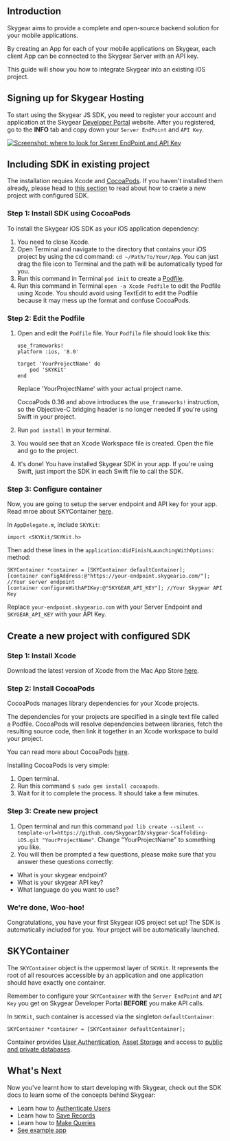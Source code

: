 <a name="getting-started"></a>
## Introduction

Skygear aims to provide a complete and open-source backend solution for
your mobile applications.

By creating an App for each of your mobile applications on Skygear, each
client App can be connected to the Skygear Server with an API key.

This guide will show you how to integrate Skygear into an existing iOS project.

<a name="sign-up-hosting"></a>
## Signing up for Skygear Hosting

To start using the Skygear JS SDK, you need to register your account and
application at the Skygear [Developer Portal](https://portal.skygear.io)
website. After you registered, go to the **INFO** tab and copy down your
`Server EndPoint` and `API Key`.

[![Screenshot: where to look for Server EndPoint and API Key](/assets/common/portal-endpoint-apikey.png)](/assets/common/portal-endpoint-apikey.png)


<a name="include-ios-sdk"></a>
## Including SDK in existing project

The installation requies Xcode and [CocoaPods](https://cocoapods.org/). If you haven't installed them already, please head to [this section](#new-project) to read about how to craete a new project with configured SDK.

### Step 1: Install SDK using CocoaPods

To install the Skygear iOS SDK as your iOS application dependency:

1. You need to close Xcode.
2. Open Terminal and navigate to the directory that contains your iOS
   project by using the cd command: `cd ~/Path/To/Your/App`.
   You can just drag the file icon to Terminal and the path will be 	automatically typed for you.
3. Run this command in Terminal `pod init` to create a [Podfile](https://guides.cocoapods.org/using/the-podfile.html).
4. Run this command in Terminal `open -a Xcode Podfile` to edit the Podfile using Xcode. You should avoid using TextEdit to edit the Podfile because it may mess up the format and confuse CocoaPods.

### Step 2: Edit the Podfile

1. Open and edit the `Podfile` file. Your `Podfile` file should look like this:

	```
	use_frameworks!
	platform :ios, '8.0'
	
	target 'YourProjectName' do
	    pod 'SKYKit'
	end
	```
	
	Replace 'YourProjectName' with your actual project name.
	
	CocoaPods 0.36 and above introduces the `use_frameworks!` instruction, so the Objective-C bridging header is no longer needed if you're using Swift in your project.

2. Run `pod install` in your terminal.
3. You would see that an Xcode Workspace file is created. Open the file and go to the project.
4. It's done! You have installed Skygear SDK in your app. If you're using Swift, just import the SDK in each Swift file to call the SDK.

### Step 3: Configure container

Now, you are going to setup the server endpoint and API key for your app. Read mroe about SKYContainer [here](#skycontainer).

In `AppDelegate.m`, include `SKYKit`:

```obj-c
import <SKYKit/SKYKit.h>
```

Then add these lines in the `application:didFinishLaunchingWithOptions:` method:

```obj-c
SKYContainer *container = [SKYContainer defaultContainer];
[container configAddress:@"https://your-endpoint.skygeario.com/"]; //Your server endpoint
[container configureWithAPIKey:@"SKYGEAR_API_KEY"]; //Your Skygear API Key
```

Replace `your-endpoint.skygeario.com` with your Server Endpoint and `SKYGEAR_API_KEY` with your API Key.

<a name="new-project"></a>
## Create a new project with configured SDK

### Step 1: Install Xcode

Download the latest version of Xcode from the Mac App Store [here](https://itunes.apple.com/en/app/xcode/id497799835?mt=12).

### Step 2: Install CocoaPods

CocoaPods manages library dependencies for your Xcode projects.

The dependencies for your projects are specified in a single text file called a Podfile. CocoaPods will resolve dependencies between libraries, fetch the resulting source code, then link it together in an Xcode workspace to build your project.

You can read more about CocoaPods [here](https://guides.cocoapods.org/using/getting-started.html).

Installing CocoaPods is very simple:

1. Open terminal.
2. Run this command `$ sudo gem install cocoapods`.
3. Wait for it to complete the process. It should take a few minutes.

### Step 3: Create new project

1. Open terminal and run this command `pod lib create --silent --template-url=https://github.com/SkygearIO/skygear-Scaffolding-iOS.git "YourProjectName"`. Change "YourProjectName" to something you like.
2. You will then be prompted a few questions, please make sure that you answer these questions correctly:

- What is your skygear endpoint?
- What is your skygear API key?
- What language do you want to use?

### We're done, Woo-hoo!
Congratulations, you have your first Skygear iOS project set up! The SDK is automatically included for you. Your project will be automatically launched.

<a name="skycontainer"></a>
## SKYContainer

The `SKYContainer` object is the uppermost layer of `SKYKit`. It represents the root of all resources accessible by an application and one application should have exactly one container.

Remember to configure your `SKYContainer` with the `Server EndPoint` and `API Key` you get on Skygear Developer Portal **BEFORE** you make API calls. 

In `SKYKit`, such container is accessed via the singleton
`defaultContainer`:

```obj-c
SKYContainer *container = [SKYContainer defaultContainer];
```

Container provides [User Authentication](/ios/guide/users),
[Asset Storage](/ios/guide/asset) and access to
[public and private databases](/ios/guide/record).

<a name="whats-next"></a>
## What's Next

Now you've learnt how to start developing with Skygear, check out the SDK docs to learn some of the concepts behind Skygear:

- Learn how to [Authenticate Users](/ios/guide/users)
- Learn how to [Save Records](/ios/guide/record)
- Learn how to [Make Queries](/ios/guide/query)
- [See example app](/ios/guide/first-app)
